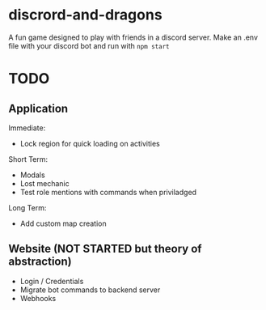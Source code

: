 # discrord-and-dragons
A fun game designed to play with friends in a discord server. Make an .env file with your discord bot and run with `npm start`

# TODO
## Application
Immediate:
- Lock region for quick loading on activities

Short Term:
- Modals
- Lost mechanic
- Test role mentions with commands when priviladged

Long Term:
- Add custom map creation

## Website (NOT STARTED but theory of abstraction)
- Login / Credentials
- Migrate bot commands to backend server
- Webhooks